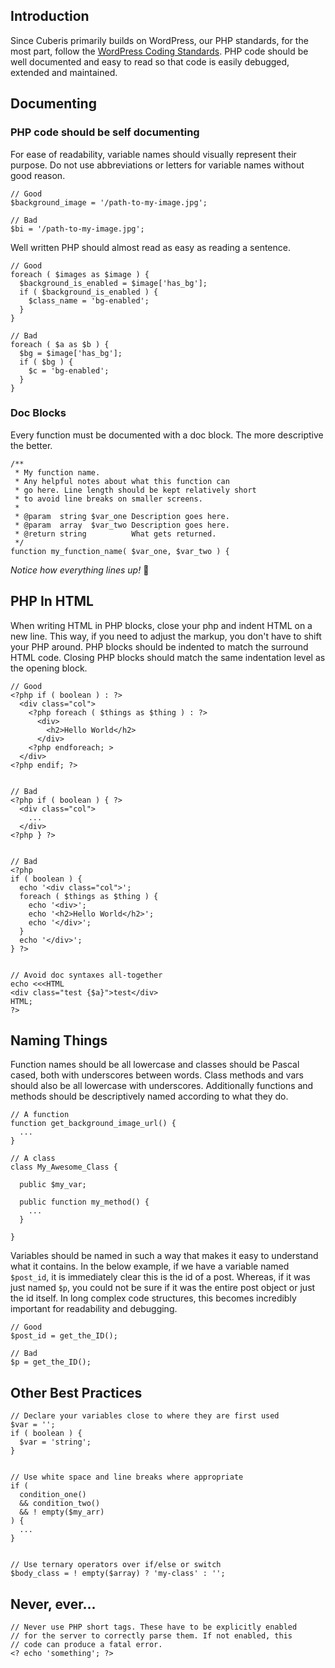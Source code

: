 ## Introduction

Since Cuberis primarily builds on WordPress, our PHP standards, for the most part, follow the [WordPress Coding Standards](https://codex.wordpress.org/WordPress_Coding_Standards). PHP code should be well documented and easy to read so that code is easily debugged, extended and maintained.

## Documenting

### PHP code should be self documenting

For ease of readability, variable names should visually represent their purpose. Do not use abbreviations or letters for variable names without good reason.

```
// Good
$background_image = '/path-to-my-image.jpg';

// Bad
$bi = '/path-to-my-image.jpg';
```

Well written PHP should almost read as easy as reading a sentence.

```
// Good
foreach ( $images as $image ) {
  $background_is_enabled = $image['has_bg'];
  if ( $background_is_enabled ) {
    $class_name = 'bg-enabled';
  }
}

// Bad
foreach ( $a as $b ) {
  $bg = $image['has_bg'];
  if ( $bg ) {
    $c = 'bg-enabled';
  }
}
```

### Doc Blocks

Every function must be documented with a doc block. The more descriptive the better.

```
/**
 * My function name.
 * Any helpful notes about what this function can
 * go here. Line length should be kept relatively short
 * to avoid line breaks on smaller screens.
 *
 * @param  string $var_one Description goes here.
 * @param  array  $var_two Description goes here.
 * @return string          What gets returned.
 */
function my_function_name( $var_one, $var_two ) {
```

_Notice how everything lines up!_ 💪

## PHP In HTML

When writing HTML in PHP blocks, close your php and indent HTML on a new line. This way, if you need to adjust the markup, you don't have to shift your PHP around. PHP blocks should be indented to match the surround HTML code. Closing PHP blocks should match the same indentation level as the opening block.

```
// Good
<?php if ( boolean ) : ?>
  <div class="col">
    <?php foreach ( $things as $thing ) : ?>
      <div>
        <h2>Hello World</h2>
      </div>
    <?php endforeach; >
  </div>
<?php endif; ?>


// Bad
<?php if ( boolean ) { ?>
  <div class="col">
    ...
  </div>
<?php } ?>


// Bad
<?php
if ( boolean ) {
  echo '<div class="col">';
  foreach ( $things as $thing ) {
    echo '<div>';
    echo '<h2>Hello World</h2>';
    echo '</div>';
  }
  echo '</div>';
} ?>


// Avoid doc syntaxes all-together
echo <<<HTML
<div class="test {$a}">test</div>
HTML;
?>
```

## Naming Things

Function names should be all lowercase and classes should be Pascal cased, both with underscores between words. Class methods and vars should also be all lowercase with underscores. Additionally functions and methods should be descriptively named according to what they do.

```
// A function
function get_background_image_url() {
  ...
}

// A class
class My_Awesome_Class {

  public $my_var;

  public function my_method() {
    ...
  }

}
```

Variables should be named in such a way that makes it easy to understand what it contains. In the below example, if we have a variable named `$post_id`, it is immediately clear this is the id of a post. Whereas, if it was just named `$p`, you could not be sure if it was the entire post object or just the id itself. In long complex code structures, this becomes incredibly important for readability and debugging.

```
// Good
$post_id = get_the_ID();

// Bad
$p = get_the_ID();
```

## Other Best Practices

```
// Declare your variables close to where they are first used
$var = '';
if ( boolean ) {
  $var = 'string';
}


// Use white space and line breaks where appropriate
if (
  condition_one()
  && condition_two()
  && ! empty($my_arr)
) {
  ...
}


// Use ternary operators over if/else or switch
$body_class = ! empty($array) ? 'my-class' : '';
```

## Never, ever...

```
// Never use PHP short tags. These have to be explicitly enabled
// for the server to correctly parse them. If not enabled, this
// code can produce a fatal error.
<? echo 'something'; ?>
```